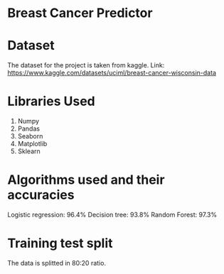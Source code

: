 # Breast Cancer Predictor
# Dataset
The dataset for the project is taken from kaggle. Link: https://www.kaggle.com/datasets/uciml/breast-cancer-wisconsin-data
# Libraries Used
1. Numpy
2. Pandas
3. Seaborn
4. Matplotlib
5. Sklearn
# Algorithms used and their accuracies
Logistic regression: 96.4%
Decision tree: 93.8%
Random Forest: 97.3%
# Training test split
The data is splitted in 80:20 ratio.
